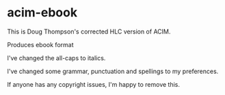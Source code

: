# acim-ebook

This is Doug Thompson's corrected HLC version of ACIM.

Produces ebook format

I've changed the all-caps to italics.

I've changed some grammar, punctuation and spellings to my preferences.

If anyone has any copyright issues, I'm happy to remove this.
